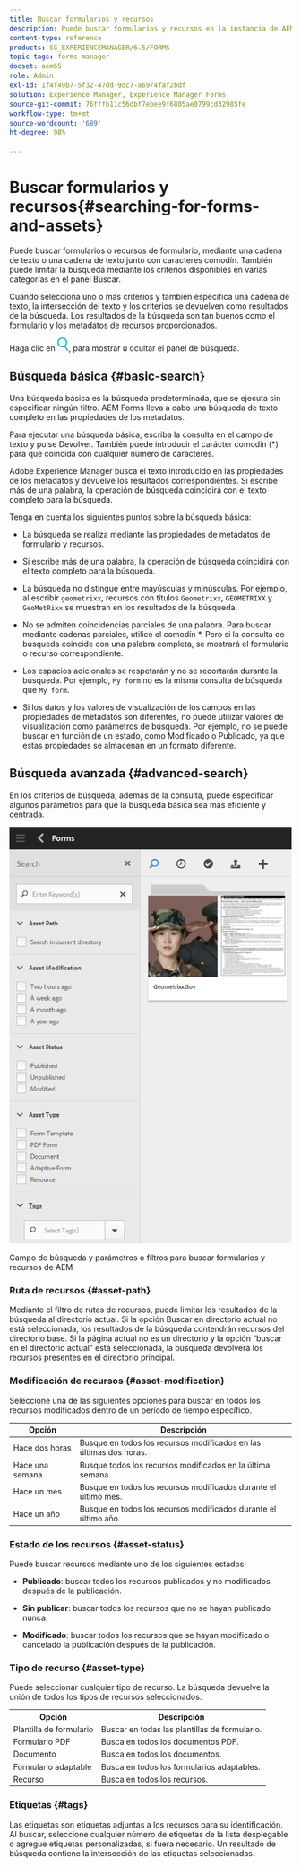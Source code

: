 ```yaml
---
title: Buscar formularios y recursos
description: Puede buscar formularios y recursos en la instancia de AEM mediante la búsqueda de AEM. La búsqueda básica y avanzada permite localizar rápidamente los recursos.
content-type: reference
products: SG_EXPERIENCEMANAGER/6.5/FORMS
topic-tags: forms-manager
docset: aem65
role: Admin
exl-id: 1f4f49b7-5f32-47dd-9dc7-a6974faf2bdf
solution: Experience Manager, Experience Manager Forms
source-git-commit: 76fffb11c56dbf7ebee9f6805ae0799cd32985fe
workflow-type: tm+mt
source-wordcount: '689'
ht-degree: 98%

---
```


# Buscar formularios y recursos{#searching-for-forms-and-assets}

Puede buscar formularios o recursos de formulario, mediante una cadena de texto o una cadena de texto junto con caracteres comodín. También puede limitar la búsqueda mediante los criterios disponibles en varias categorías en el panel Buscar.

Cuando selecciona uno o más criterios y también especifica una cadena de texto, la intersección del texto y los criterios se devuelven como resultados de la búsqueda. Los resultados de la búsqueda son tan buenos como el formulario y los metadatos de recursos proporcionados.

Haga clic en ![aem6forms_search](assets/aem6forms_search.png), para mostrar u ocultar el panel de búsqueda.

## Búsqueda básica {#basic-search}

Una búsqueda básica es la búsqueda predeterminada, que se ejecuta sin especificar ningún filtro. AEM Forms lleva a cabo una búsqueda de texto completo en las propiedades de los metadatos.

Para ejecutar una búsqueda básica, escriba la consulta en el campo de texto y pulse Devolver. También puede introducir el carácter comodín (&#42;) para que coincida con cualquier número de caracteres.

Adobe Experience Manager busca el texto introducido en las propiedades de los metadatos y devuelve los resultados correspondientes. Si escribe más de una palabra, la operación de búsqueda coincidirá con el texto completo para la búsqueda.

Tenga en cuenta los siguientes puntos sobre la búsqueda básica:

* La búsqueda se realiza mediante las propiedades de metadatos de formulario y recursos.
* Si escribe más de una palabra, la operación de búsqueda coincidirá con el texto completo para la búsqueda.
* La búsqueda no distingue entre mayúsculas y minúsculas. Por ejemplo, al escribir `geometrixx`, recursos con títulos `Geometrixx`, `GEOMETRIXX` y `GeoMetRixx` se muestran en los resultados de la búsqueda.

* No se admiten coincidencias parciales de una palabra. Para buscar mediante cadenas parciales, utilice el comodín &#42;. Pero si la consulta de búsqueda coincide con una palabra completa, se mostrará el formulario o recurso correspondiente.
* Los espacios adicionales se respetarán y no se recortarán durante la búsqueda. Por ejemplo, `My form` no es la misma consulta de búsqueda que `My form`.

* Si los datos y los valores de visualización de los campos en las propiedades de metadatos son diferentes, no puede utilizar valores de visualización como parámetros de búsqueda. Por ejemplo, no se puede buscar en función de un estado, como Modificado o Publicado, ya que estas propiedades se almacenan en un formato diferente.

## Búsqueda avanzada {#advanced-search}

En los criterios de búsqueda, además de la consulta, puede especificar algunos parámetros para que la búsqueda básica sea más eficiente y centrada.

![Campo de búsqueda y parámetros o filtros para buscar formularios y recursos de AEM ](assets/search_forms_assets.png)

Campo de búsqueda y parámetros o filtros para buscar formularios y recursos de AEM 

### Ruta de recursos {#asset-path}

Mediante el filtro de rutas de recursos, puede limitar los resultados de la búsqueda al directorio actual. Si la opción Buscar en directorio actual no está seleccionada, los resultados de la búsqueda contendrán recursos del directorio base. Si la página actual no es un directorio y la opción “buscar en el directorio actual” está seleccionada, la búsqueda devolverá los recursos presentes en el directorio principal.

### Modificación de recursos {#asset-modification}

Seleccione una de las siguientes opciones para buscar en todos los recursos modificados dentro de un período de tiempo específico.

| **Opción** | **Descripción** |
|---|---|
| Hace dos horas | Busque en todos los recursos modificados en las últimas dos horas. |
| Hace una semana | Busque todos los recursos modificados en la última semana. |
| Hace un mes | Busque en todos los recursos modificados durante el último mes. |
| Hace un año | Busque en todos los recursos modificados durante el último año. |

### Estado de los recursos {#asset-status}

Puede buscar recursos mediante uno de los siguientes estados:

* **Publicado**: buscar todos los recursos publicados y no modificados después de la publicación.

* **Sin publicar**: buscar todos los recursos que no se hayan publicado nunca.

* **Modificado**: buscar todos los recursos que se hayan modificado o cancelado la publicación después de la publicación.

### Tipo de recurso {#asset-type}

Puede seleccionar cualquier tipo de recurso. La búsqueda devuelve la unión de todos los tipos de recursos seleccionados.

<table>
 <tbody>
  <tr>
   <th>Opción</th> 
   <th>Descripción</th> 
  </tr>
  <tr>
   <td>Plantilla de formulario<br /> </td> 
   <td>Buscar en todas las plantillas de formulario.<br /> </td> 
  </tr>
  <tr>
   <td>Formulario PDF</td> 
   <td>Busca en todos los documentos PDF.</td> 
  </tr>
  <tr>
   <td>Documento</td> 
   <td>Busca en todos los documentos.</td> 
  </tr>
  <tr>
   <td>Formulario adaptable<br /> </td> 
   <td>Busca en todos los formularios adaptables.</td> 
  </tr>
  <tr>
   <td>Recurso</td> 
   <td>Busca en todos los recursos.<br /> </td> 
  </tr>
 </tbody>
</table>

### Etiquetas {#tags}

Las etiquetas son etiquetas adjuntas a los recursos para su identificación. Al buscar, seleccione cualquier número de etiquetas de la lista desplegable o agregue etiquetas personalizadas, si fuera necesario. Un resultado de búsqueda contiene la intersección de las etiquetas seleccionadas.
